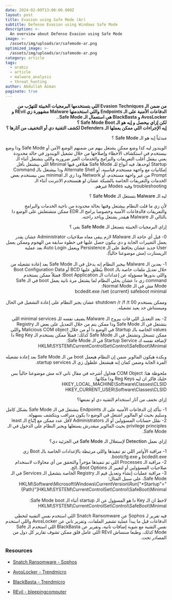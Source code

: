 ```yaml
---
date: 2024-02-09T13:00:00.000Z
layout: post
title: Evasion using Safe Mode (Ar)
subtitle: Defense Evasion using Windows Safe Mode
description: >-
  An overview about Defense Evasion using Safe Mode
image: >-
  /assets/img/uploads/ar/safemode-ar.png
optimized_image: >-
  /assets/img/uploads/ar/safemode-ar.png
category: article
tags:
  - arabic
  - article
  - malware_analysis
  - threat_hunting
author: Abdullah Aiman
paginate: true
---
```

<p dir="rtl" style="font-weight:600">
<span>
من ضمن الـ Evasion Techniques اللي بتستخدمها البرمجيات الخبيثة للتهرّب من الدفاعات الأمنية على الـ Endpoints واللي استخدمتها Malware مشهورة زي REvil و AvosLocker و BlackBasta هي استعمال الـ Safe Mode.. <br>
لكن إزاي بيحصل و إيه هو الـ Safe Mode Boot ؟ <br>
إيه الإجراءات اللي ممكن يعملها الـ Defenders لكشف التقنية دي أو التخفيف من آثارها ؟
</span>
</p>

<p dir="rtl" style="font-weight:550">
<span>
مبدئياً إيه هو الـ Safe Mode ؟
</span>
</p>
<p dir="rtl">
<span>
الويندوز ليه كذا وضع ممكن يشتغل بيهم من ضمنهم الوضع الآمن أو Safe Mode ودا وضع بيستخدم في استكشاف الأخطاء وإصلاحها من خلال تشغيل الويندوز في حالة محدودة يعني بيقفل أغلب التعريفات والبرامج والخدمات الغير ضرورية واللي بتشتغل أثناء الـ Startup لوحدها، فيه أنواع للـ Safe Mode هتلاقي فيها Minimal اللي بيشتغل بأقل إمكانيات مع واجهة مستخدم قياسية، أو Alternate Shell ودا بيشتغل بالـ Command Prompt من غير واجهة مستخدم، أو Network ودا زي الـ minimal بس بيستخدم بعض الخدمات والتعريفات الخاصة بالشبكة عشان لو هتستخدم الانترنت أثناء الـ troubleshooting وفيه Modes غيرهم.
</span>
</p>

<p dir="rtl" style="font-weight:550">
<span>
ليه الـ Malware بتستغل الـ Safe Mode ؟
</span>
</p>

<p dir="rtl">
<span>
لأن زي ما قلت النظام بيشتغل وقتها بحالة محدودة من ناحية الخدمات والبرامج والتعريفات فالدفاعات الأمنية وخصوصا برامج الـ EDR ممكن متشتغلش على الوضع دا بالتالي الـ Malware هيقدر يشتغل وياخد راحته.
</span>
</p>

<p dir="rtl" style="font-weight:550">
<span>
إزاي البرمجيات الخبيثة بتستغل الـ Safe Mode بقى ؟
</span>
</p>

<p dir="rtl">
<span>
0- قبل أي حاجة الـ Malware لازم يبقى معاه صلاحيات Administrator عشان يقدر يعمل التغييرات الجاية و دي بيكون حصل عليها في خطوة سابقة من الهجوم وممكن يعمل User جديد عشان يحافظ على الـ Persistence ويعمل Auto Login بعد عملية الريستارت (مش موضوعنا حالياً). <br>
  <br>
1- بعدين الـ Malware بيجبر النظام إنه يدخل في الـ Safe Mode بعد إعادة تشغيله من خلال تعديل ملفات خاصة بالـ Boot بيُطلق عليها BCD أو Boot Configuration Data واللي بدورها مسؤولة عن إعدادات الـ Boot Application؛ فمثلاً ممكن يستخدم command زي دا عشان يخلي النظام لما يشتغل مرة تانية يعمل boot في الـ Safe Mode مش في الـ Normal Mode: <br>
bcdedit.exe /set {current} safeboot minimal <br>
  <br>
وممكن يستخدم shutdown /r /f /t 00 عشان يجبر النظام على إعادة التشغيل في الحال وميستناش حد يعيد تشغيله. <br>
  <br>
2- بعد التعديل اللي فات بيروح الـ Malware يضيف نفسه للـ minimal services اللي بتشتغل في الـ Safe Mode ودا ممكن يتم من خلال التعديل على بعض الـ Registry values الخاصة بالـ Startup في الوضع دا أو من خلال Malicious COM object واللي ممكن تتسجل وتشتغل في الـ Safe Mode كذلك؛ فمثلاً ممكن يستخدم الـ Reg Key دا لإضافة نفسه ك Startup Service في الـ Safe Mode: <br>
HKLM\SYSTEM\CurrentControlSet\Control\SafeBoot\Minimal <br>
  <br>
وبكدة هيكون المالوير ضمن إن النظام هيعمل boot من الـ Safe Mode بعد إعادة تشغيله المرة الجاية وضمن كمان إنه هيشتغل علطول زي الـ startup services. <br>
<br>
ملحوظة هنا: COM Object هحاول أشرحه في مقال تاني لانه مش موضوعنا حالياً بس خليك فاكر ان ليه Reg Keys ودا مكانها: <br>
HKEY_LOCAL_MACHINE\Software\Classes\CLSID <br>
HKEY_CURRENT_USER\Software\Classes\CLSID
</span>
</p>

<p dir="rtl" style="font-weight:550">
<span>
إزاي نخفف من آثار استخدام التقنية دي او نمنعها؟
</span>
</p>

<p dir="rtl">
<span>
1- نتأكد إن الدفاعات الأمنية على الـ Endpoints بتشتغل في الـ Safe Mode بشكل كامل وسليم بحيث لو المالوير اشتغل في الوضع دا يكون متراقب ويتكشف بسهولة. <br>
2- نقلل حسابات المسؤولين أو الـ Administrators لأقل عدد ممكن مع إتّباع الـ least privilege principles بحيث المالوير ميقدرش يستغلها ويجبر النظام على الدخول في الـ Safe Mode.
</span>
</p>

<p dir="rtl" style="font-weight:550">
<span>
إزاي نعمل Detection لإستغلال الـ Safe Mode في الجزئية دي؟
</span>
</p>

<p dir="rtl">
<span>
1- مراقبة الأوامر اللي تم تنفيذها واللي مرتبطة بالإعدادات الخاصة بالـ Boot زي bcdedit.exe و bootcfg.exe. <br>
2- مراقبة الـ Processes اللي تم تنفيذها مؤخراً والتحقق من أي محاولات لاستخدام صلاحيات المسؤولين أو لتغيير الـ Boot Options..الخ. <br>
3- مراقبة عمليات إنشاء وتعديل قيم الـ Registry الخاصة بتشغيل الـ Services في الـ Safe Mode، على سبيل المثال؛ <br>
HKLM\Software\Microsoft\Windows\CurrentVersion\Run["*Startup"="{Path}"]HKLM\SYSTEM\CurrentControlSet\Control\SafeBoot\Minimal <br>
  <br>
لاحظ ان الـ Key دا هو المسؤول عن الـ startup أثناء الـ Safe Mode boot: <br>
HKLM\SYSTEM\CurrentControlSet\Control\SafeBoot\Minimal
</span>
</p>

<p dir="rtl">
<span>
فيه تقرير لـ Sophos عن Snatch Ransomware اللي استخدم نفس التقنية لتخطي الدفاعات قبل ما يبدأ عملية تشفير الملفات، وتقرير تاني عن AvosLocker واللي استخدم نفس التقنية مع شوية إضافات تانية، وتقرير عن BlackBasta اللي استخدم الـ Safe Mode كذلك، وطبعا مننساش REvil اللي عامل قلق ممكن تشوف تقارير كل دول من المصادر تحت.
</span>
</p>

### Resources

- [Snatch Ransomware - Sophos](https://news.sophos.com/en-us/2019/12/09/snatch-ransomware-reboots-pcs-into-safe-mode-to-bypass-protection)

- [AvosLocker - Trendmicro](https://www.trendmicro.com/vinfo/us/security/news/ransomware-spotlight/ransomware-spotlight-avoslocker)

- [BlackBasta - Trendmicro](https://www.trendmicro.com/en_us/research/22/e/examining-the-black-basta-ransomwares-infection-routine.html)

- [REvil - bleepingcomputer](https://www.bleepingcomputer.com/news/security/revil-ransomware-has-a-new-windows-safe-mode-encryption-mode)
